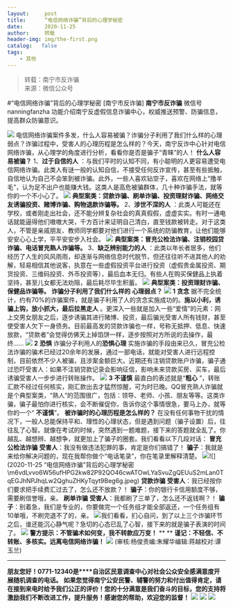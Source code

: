 ```yaml
---
layout:     post
title:      “电信网络诈骗”背后的心理学秘密
date:       2020-11-25
author:     转载
header-img: img/the-first.png
catalog:   false
tags:
    - 其他
---
```


<blockquote><p>转载：南宁市反诈骗<br>
来源：微信公众号</p></blockquote>

#“电信网络诈骗”背后的心理学秘密
[南宁市反诈骗]
**南宁市反诈骗**
微信号nanningfanzha
功能介绍南宁反虚假信息诈骗中心，权威推送预警、防骗信息，提高群众防骗意识。

![]({{site.baseurl}}/postimg/P9ficrEVSdibbSahGAohhYfky53ffm6ZicV85b7MehiabwzaImg4owaDavFA7gMkpkdtKYCnVMpz4KVYyYvE9IFKFQ.gif)
电信网络诈骗案件多发，什么人容易被骗？诈骗分子利用了我们什么样的心理弱点？诈骗过程中，受害人的心理历程是怎么样的？今天，南宁反诈中心针对电信网络诈骗，从心理学的角度进行分析，看看你是否是骗子“青睐”的人！
**什么人容易被骗？**
1、**过于自信的人**
：与我们平时的认知不同，有小聪明的人更容易遭受电信网络诈骗。此类人有谜一般的认知自信，不接受任何反诈宣传，甚至有些抵触，自信地认为自己不会笨到被诈骗。此外，一些人喜欢钻空子，喜欢在网络上“撸羊毛”，认为足不出户也能赚大钱。这类人是高危被骗群体，几十种诈骗手法，就等你的一个不小心了。
![]({{site.baseurl}}/postimg/m6vdLvvo6W56ufHPG2kw82P92QO46cwA4nys9UfHrXNbpVuB22gZJ42L9ic2ARq7RXQxwYKibSQVlldZVkhXyQTA.jpeg)
**典型案类：贷款诈骗、刷单诈骗、投资理财诈骗、网络交友诱骗投资、赌博诈骗、购物退款诈骗等。**
2、**涉世不深的人**
：此类人可能还在学校，或者刚走出社会，还不能分辨复杂社会的真真假假，虚虚实实。有时一通电话就能逼得他们嗷嗷大哭，千方百计来证明自己清白，直至钱款被转走。对于这类人，不管是亲戚朋友、教师同学都要对他们进行一个系统的防骗教育，让他们能够安安心心上学，平平安安步入社会。
![]({{site.baseurl}}/postimg/m6vdLvvo6W56ufHPG2kw82P92QO46cwAl2l1lEb1b6ZA9PuthpXkZ88DkeEaickY3qwGdmpXTqd8M9du8iasNRow.jpeg)
**典型案类：冒充公检法诈骗、注销校园贷诈骗、电话冒充熟人诈骗等。**
3、**缺乏辨别能力的人**
：此类以年长者居多，他们经历了人生的风风雨雨，却逐渐与网络信息时代脱节，但还往往听不进其他人的劝解，轻易相信其他说客，执意在一些虚假投资平台进行投资（虚假贵金属投资、期货投资、三维码投资、外币投资等），最后血本无归。有些人在购买保健品上执着坚持，甚至儿女都无法劝阻，最后耗尽毕生积蓄。
![]({{site.baseurl}}/postimg/m6vdLvvo6W56ufHPG2kw82P92QO46cwAYXI7HS0ibl17tU75cBBdXzCSAenqsK7EqTeGFRkNNy2UcAqL95hzwOg.jpeg)
**典型案类：投资理财诈骗、保健品诈骗等。**
**诈骗分子利用了我们什么样的**
**心理弱点？**
![]({{site.baseurl}}/postimg/m6vdLvvo6W56ufHPG2kw82P92QO46cwAymbV48CqN7D1G888z2uTib66B5b4GW9fQ22wCrxKsHibn2WcFTcEceQQ.jpeg)
**1**
**贪念**
据不完全统计，约有70%的诈骗案件，就是骗子利用了人的贪念实施成功的。**施以小利，诱骗上钩，放小抓大，最后拉黑走人**
。更深入一些就是加入一些“爱情”的元素：网上交男女朋友之后，逐步诱骗其进行赌博、投资，最后骗光受害人所有钱财，甚至使受害人欠下一身债务。目前最高发的贷款诈骗也一样，号称无抵押、低息、快速放款，“贷款者”会觉得仿佛天上掉馅饼一样，逐步按照对方所说的去操作，最终……
![]({{site.baseurl}}/postimg/m6vdLvvo6W56ufHPG2kw82P92QO46cwAFHXMyerOdfJaBGdGxKCFUlTR0C8padC6ffV4n8dUHpDI5V6e1fsK0w.jpeg)
**2**
**恐惧**
诈骗分子利用人的**恐惧心理**
实施诈骗的手段由来已久，冒充公检法诈骗的骗术已经过20余年的发展，通过一部电话，就能对受害人进行远程控制，目前依然不少人被骗，且涉案金额巨大。近期还有注销贷款账户诈骗，骗子通过恐吓受害人：如果不注销贷款记录会影响征信，影响未来贷款买房、买车，最后诱骗受害人一步步进行转账操作。
![]({{site.baseurl}}/postimg/m6vdLvvo6W56ufHPG2kw82P92QO46cwAKgb2FBs8DX2K30CT8MRPcC1DicRVslsacmCyfWlPrxIYhJ2aGBlV0vg.jpeg)
**3**
**不谨慎**
最直白的表述就是“**粗心**
”，转账汇款不经过任何核实，刚汇款出去才猛然惊醒，可为时已晚。QQ冒充熟人诈骗就是个典型案类，“熟人”的范围很广，包括：领导、老师、小孩、朋友等等。这类诈骗，骗子最怕你进行核实，会不断催促你，告诉你这个事情很急，要马上办，就等你的一个“
**不谨慎**”。
**被诈骗时的心理历程是怎么样的？**
在没有任何事物干扰的情况下，一般人总能保持平和、理性的心理状态，但是遇到问题（骗子设置）后，往往乱了心智。就像在考试的时候，突然遇到一题难题，接下来的答题就全乱了。你越乱、越想辨、越想争，就更加上了骗子的圈套。我们看看以下几段对话：
**冒充公检法诈骗**
**受害人**：我没有做违法犯罪的事，肯定是你们搞错了！
**骗子**：我就是来给你解决问题的，现在我帮你做个“电话笔录”，你在笔录里解释清楚。
![]({{site.baseurl}}/postimg/m6vdLvvo6W56ufHPG2kw82P92QO46cwAxHYgudCvdL40ABAKzBmAEc419UxSZibINx5K1xTibnWC1ZLlAoVib6aRQ.jpeg)![](2020-11-25
“电信网络诈骗”背后的心理学秘密\\m6vdLvvo6W56ufHPG2kw82P92QO46cwATOwLYaSvuZgQEUuS2mLan0TqEGJhNPJhqLw2QghuZHKyTqyt9Beg6g.jpeg)
**贷款诈骗**
**受害人**：我已经按你们要求把手续费汇过去了，怎么还不放款？！
**骗子**：你的银行卡信用额度不够，需要刷信誉哦，亲。
**刷单诈骗**
**受害人**：我都刷了三单了，怎么还不返钱啊？！
**骗子**：别着急，我们是专业的，你要做完一个任务组才能全部返还，一个任务组有10单哦，不刷完退不了的，亲。
![]({{site.baseurl}}/postimg/m6vdLvvo6W56ufHPG2kw82P92QO46cwAa2PtB4GBSWCzg9wHK4XsPdicABLsOCbSjhq7BRW3GbVlUVdnktENGvg.jpeg)我们看看，扪心自问，到了以上三个诈骗环节之后，谁还能沉心静气呢？急切的心态已乱了心智，接下来的就是骗子表演的时间了。
![]({{site.baseurl}}/postimg/m6vdLvvo6W56ufHPG2kw82P92QO46cwAOByNrLMpdSrrqibiaOrWc2WfD44sYib7qJSMLnial5zw93n64EKv4icAGlA.jpeg)
**警方提示：不管骗术如何变，我不转款应万变！**
**
**
**谨记：不轻信、不转账、多核实。远离电信网络诈骗！**
![]({{site.baseurl}}/postimg/m6vdLvvo6W6aCCOVM3fc1JRVjG0nwA9leMqJRjJp77nDaFqjYo2GLq5iauUdrachH8zrlxkdKrrr5mhMTX7fXwQ.jpeg)
(审核:杨俊责编:朱耀华编辑:蒋越校对:谭玉兰)
***
**朋友您好！0771-12340是****自治区民意调查中心对社会公众安全感满意度开展随机调查的电话。**
**如果您觉得南宁公安民警、辅警的努力和付出值得肯定，请在接到来电时给予我们公正的评价！您的十分满意是我们奋斗的目标，您的支持将激励我们不断改进工作，提升服务！感谢您的帮助，欢迎您的监督！**
![]({{site.baseurl}}/postimg/m6vdLvvo6W4tBmkSw7BynPAZ4dpgGzH6gPSKpMSPibm3ZZdwYARicAqYI6iaLTicawgZUezTc6lgHXWGaSqHwiav3qA.jpeg)
![]({{site.baseurl}}/postimg/m6vdLvvo6W4tBmkSw7BynPAZ4dpgGzH6dmhqpDKgZf4VOiaaxr6LcaFfRCPDEHukjOhPlt2iaH3NnVwoVk1xjWLw.jpeg)
![]({{site.baseurl}}/postimg/m6vdLvvo6W4tBmkSw7BynPAZ4dpgGzH62EZZ3JuBHMHzWr2pWjUukPSqx9WsRt3S4RWQicPNzhvt1LNVX5mbTSw.jpeg)
